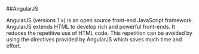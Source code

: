 ##AngularJS

AngularJS (versions 1.x) is an open source front-end JavaScript framework. AngularJS extends HTML to develop rich and powerful front-ends. It reduces the repetitive use of HTML code. This repetition can be avoided by using the directives provided by AngularJS which saves much time and effort.
